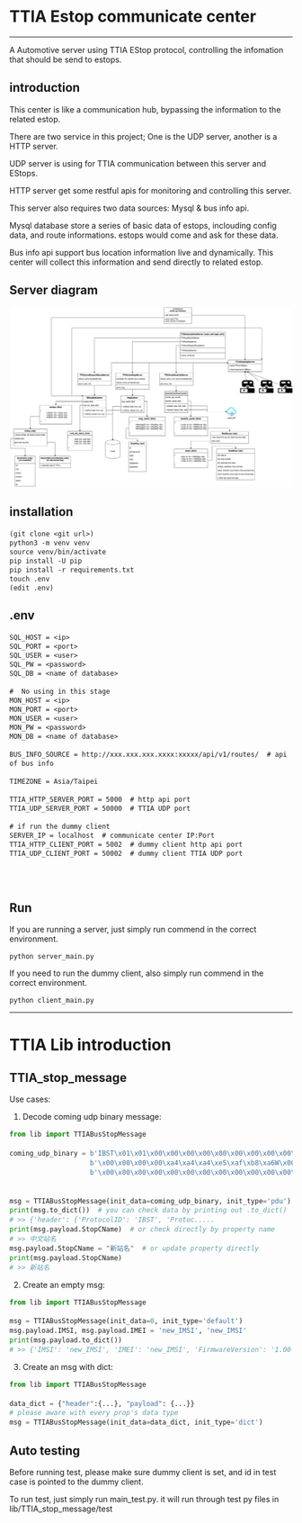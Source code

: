 # TTIA Estop communicate center
<hr>
A Automotive server using TTIA EStop protocol, controlling the infomation that should be send to estops.

## introduction
This center is like a communication hub, bypassing the information to the related estop.

There are two service in this project; One is the UDP server, another is a HTTP server.

UDP server is using for TTIA communication between this server and EStops.

HTTP server get some restful apis for monitoring and controlling this server.

This server also requires two data sources: Mysql & bus info api.

Mysql database store a series of basic data of estops, inclouding config data, and route informations.
estops would come and ask for these data.

Bus info api support bus location information live and dynamically. 
This center will collect this information and send directly to related estop.  

## Server diagram
![diagram](diagrams/TTIAEStopServer_diagram.png)

## installation
```
(git clone <git url>)
python3 -m venv venv
source venv/bin/activate
pip install -U pip
pip install -r requirements.txt
touch .env
(edit .env)
```

## .env
```
SQL_HOST = <ip>
SQL_PORT = <port>
SQL_USER = <user>
SQL_PW = <password>
SQL_DB = <name of database>

#  No using in this stage
MON_HOST = <ip>
MON_PORT = <port>
MON_USER = <user>
MON_PW = <password>
MON_DB = <name of database>

BUS_INFO_SOURCE = http://xxx.xxx.xxx.xxxx:xxxxx/api/v1/routes/  # api of bus info

TIMEZONE = Asia/Taipei

TTIA_HTTP_SERVER_PORT = 5000  # http api port
TTIA_UDP_SERVER_PORT = 50000  # TTIA UDP port

# if run the dummy client
SERVER_IP = localhost  # communicate center IP:Port
TTIA_HTTP_CLIENT_PORT = 5002  # dummy client http api port
TTIA_UDP_CLIENT_PORT = 50002  # dummy client TTIA UDP port




```
## Run
If you are running a server, just simply run commend in the correct environment.
```
python server_main.py
``` 

If you need to run the dummy client, also simply run commend in the correct environment.
```
python client_main.py
``` 

<hr>

# TTIA Lib introduction

## TTIA_stop_message 
Use cases:

1. Decode coming udp binary message:
```python
from lib import TTIABusStopMessage

coming_udp_binary = b'IBST\x01\x01\x00\x00\x00\x00\x00\x00\x00\x00\x00\x00\x00\x00\x7f' \
                    b'\x00\x00\x00\x00\xa4\xa4\xa4\xe5\xaf\xb8\xa6W\x00\x00\x00\x00\x00\x00\x00\x00\x00\x00\x00\x00\x00\x00\x00\x00\x00\x00\x00\x00\x00\x00\x00\x00Eng Stop\x00\x00\x00\x00\x00\x00\x00\x00\x00\x00\x00\x00\x00\x00\x00\x00\x00\x00\x00\x00\x00\x00\x00\x00\x00\x00\x00\x00\x00\x00\x00\x00\x00\x00\x00\x00\x00\x00\x00\x00\x00\x00\x00\x00\x00\x00\x00\x00\x00\x00\x00\x00\x00\x00\x00\x00\x00\x00\x00\x00\x00\x00\x00\x00\x00\x00\x00\x00\x00\x00\x00\x00\x00\x00\x00\x00\x00\x00\x00\x00\x00\x00<' \
                    b'\x00\x00\x00\x00\x00\x00\x00\x00\x00\x00\x00\x00\x00\x00\x00\x00\x00\x00\x00\x00\x00\x00\x00\x00\x00\x00\x00\x00\x00\x00\x00\x00\x00\x00\x00\x00\x00\x00\x00\x00\x00\x00\x00\x02\x00\x00\x00\x00\x00\x00\x00\x00\x00\x00\x00\x00\x00\x00\x00\x00\x00\x00\x00\x00\x00\x00\x00\x00\x00\x00\x00\x00\x00\x00\x00\x00,\x01,\x01\x01'


msg = TTIABusStopMessage(init_data=coming_udp_binary, init_type='pdu')
print(msg.to_dict())  # you can check data by printing out .to_dict()
# >> {'header': {'ProtocolID': 'IBST', 'Protoc.....
print(msg.payload.StopCName)  # or check directly by property name
# >> 中文站名
msg.payload.StopCName = "新站名"  # or update property directly
print(msg.payload.StopCName)
# >> 新站名
```
2. Create an empty msg:
```python
from lib import TTIABusStopMessage

msg = TTIABusStopMessage(init_data=0, init_type='default')
msg.payload.IMSI, msg.payload.IMEI = 'new_IMSI', 'new_IMSI'
print(msg.payload.to_dict())
# >> {'IMSI': 'new_IMSI', 'IMEI': 'new_IMSI', 'FirmwareVersion': '1.00', 'Reserved': 0}
```

3. Create an msg with dict:
```python
from lib import TTIABusStopMessage

data_dict = {"header":{...}, "payload": {...}}
# please aware with every prop's data type
msg = TTIABusStopMessage(init_data=data_dict, init_type='dict')

```

## Auto testing
Before running test, please make sure dummy client is set, and id in test case is pointed to the dummy client.

To run test, just simply run main_test.py.
it will run through test py files in lib/TTIA_stop_message/test
